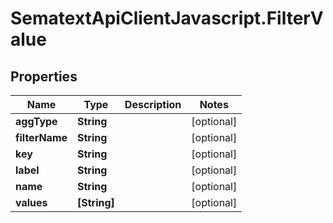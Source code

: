 # SematextApiClientJavascript.FilterValue

## Properties

| Name           | Type         | Description | Notes      |
| -------------- | ------------ | ----------- | ---------- |
| **aggType**    | **String**   |             | [optional] |
| **filterName** | **String**   |             | [optional] |
| **key**        | **String**   |             | [optional] |
| **label**      | **String**   |             | [optional] |
| **name**       | **String**   |             | [optional] |
| **values**     | **[String]** |             | [optional] |
